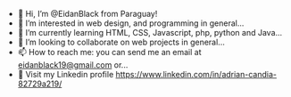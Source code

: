 - 👋 Hi, I’m @EidanBlack from Paraguay!
- 👀 I’m interested in web design, and programming in general...
- 🌱 I’m currently learning HTML, CSS, Javascript, php, python and Java...
- 💞️ I’m looking to collaborate on web projects in general...
- 📫 How to reach me: you can send me an email at eidanblack19@gmail.com or...
- 📧 Visit my Linkedin profile https://www.linkedin.com/in/adrian-candia-82729a219/

<!---
EidanBlack/EidanBlack is a ✨ special ✨ repository because its `README.md` (this file) appears on your GitHub profile.
You can click the Preview link to take a look at your changes.
--->
